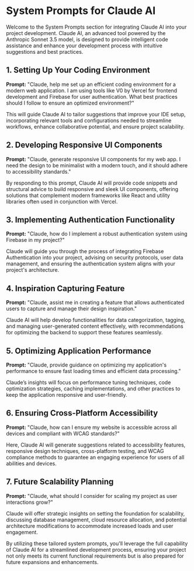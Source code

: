 # System Prompts for Claude AI

Welcome to the System Prompts section for integrating Claude AI into your project development. Claude AI, an advanced tool powered by the Anthropic Sonnet 3.5 model, is designed to provide intelligent code assistance and enhance your development process with intuitive suggestions and best practices.

## 1. Setting Up Your Coding Environment

**Prompt:** "Claude, help me set up an efficient coding environment for a modern web application. I am using tools like V0 by Vercel for frontend development and Firebase for user authentication. What best practices should I follow to ensure an optimized environment?"

This will guide Claude AI to tailor suggestions that improve your IDE setup, incorporating relevant tools and configurations needed to streamline workflows, enhance collaborative potential, and ensure project scalability.

## 2. Developing Responsive UI Components

**Prompt:** "Claude, generate responsive UI components for my web app. I need the design to be minimalist with a modern touch, and it should adhere to accessibility standards."

By responding to this prompt, Claude AI will provide code snippets and structural advice to build responsive and sleek UI components, offering solutions that complement modern frameworks like React and utility libraries often used in conjunction with Vercel.

## 3. Implementing Authentication Functionality

**Prompt:** "Claude, how do I implement a robust authentication system using Firebase in my project?"

Claude will guide you through the process of integrating Firebase Authentication into your project, advising on security protocols, user data management, and ensuring the authentication system aligns with your project's architecture.

## 4. Inspiration Capturing Feature

**Prompt:** "Claude, assist me in creating a feature that allows authenticated users to capture and manage their design inspiration."

Claude AI will help develop functionalities for data categorization, tagging, and managing user-generated content effectively, with recommendations for optimizing the backend to support these features seamlessly.

## 5. Optimizing Application Performance

**Prompt:** "Claude, provide guidance on optimizing my application's performance to ensure fast loading times and efficient data processing."

Claude’s insights will focus on performance tuning techniques, code optimization strategies, caching implementations, and other practices to keep the application responsive and user-friendly.

## 6. Ensuring Cross-Platform Accessibility

**Prompt:** "Claude, how can I ensure my website is accessible across all devices and compliant with WCAG standards?"

Here, Claude AI will generate suggestions related to accessibility features, responsive design techniques, cross-platform testing, and WCAG compliance methods to guarantee an engaging experience for users of all abilities and devices.

## 7. Future Scalability Planning

**Prompt:** "Claude, what should I consider for scaling my project as user interactions grow?"

Claude will offer strategic insights on setting the foundation for scalability, discussing database management, cloud resource allocation, and potential architecture modifications to accommodate increased loads and user engagement.

By utilizing these tailored system prompts, you'll leverage the full capability of Claude AI for a streamlined development process, ensuring your project not only meets its current functional requirements but is also prepared for future expansions and enhancements.
